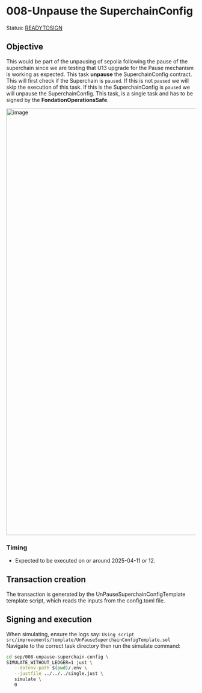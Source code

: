# 008-Unpause the SuperchainConfig

Status: [READYTOSIGN]()

## Objective
This would be part of the unpausing of sepolia following the pause of the superchain since we are testing that U13 upgrade for the Pause mechanism is working as expected.
This task **unpause** the SuperchainConfig contract. This will first check if the Superchain is `paused`. If this is not `paused` we will skip the execution of this task.
If this is the SuperchainConfig is `paused` we will unpause the SuperchainConfig. 
This task, is a single task and has to be signed by the **FondationOperationsSafe**.  

<img width="1131" alt="image" src="https://github.com/user-attachments/assets/e9ff041e-07e1-4ae7-8cb0-de86c3e601fc" />


### Timing

- Expected to be executed on or around 2025-04-11 or 12.

## Transaction creation

The transaction is generated by the UnPauseSuperchainConfigTemplate template script, which reads the inputs from the config.toml file.

## Signing and execution

When simulating, ensure the logs say: `Using script src/improvements/template/UnPauseSuperchainConfigTemplate.sol` \
Navigate to the correct task directory then run the simulate command: 
```bash
cd sep/008-unpause-superchain-config \
SIMULATE_WITHOUT_LEDGER=1 just \
   --dotenv-path $(pwd)/.env \
   --justfile ../../../single.just \
   simulate \
   0
```


